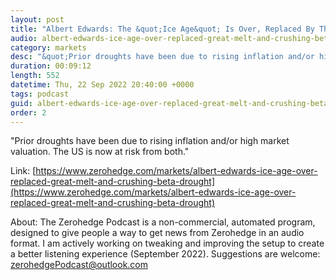 ```yaml
---
layout: post
title: "Albert Edwards: The &quot;Ice Age&quot; Is Over, Replaced By The Great Melt And A Crushing &quot;Beta Drought&quot; "
audio: albert-edwards-ice-age-over-replaced-great-melt-and-crushing-beta-drought-0
category: markets
desc: "&quot;Prior droughts have been due to rising inflation and/or high market valuation. The US is now at risk from both.&quot;"
duration: 00:09:12
length: 552
datetime: Thu, 22 Sep 2022 20:40:00 +0000
tags: podcast
guid: albert-edwards-ice-age-over-replaced-great-melt-and-crushing-beta-drought-0
order: 2
---
```

&quot;Prior droughts have been due to rising inflation and/or high market valuation. The US is now at risk from both.&quot;

Link: [https://www.zerohedge.com/markets/albert-edwards-ice-age-over-replaced-great-melt-and-crushing-beta-drought](https://www.zerohedge.com/markets/albert-edwards-ice-age-over-replaced-great-melt-and-crushing-beta-drought)

About: The Zerohedge Podcast is a non-commercial, automated program, designed to give people a way to get news from Zerohedge in an audio format.  I am actively working on tweaking and improving the setup to create a better listening experience (September 2022).  Suggestions are welcome: [zerohedgePodcast@outlook.com](mailto:zerohedgePodcast@outlook.com)